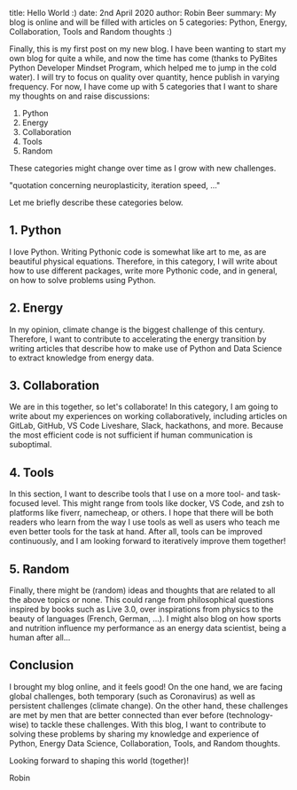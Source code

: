 title: Hello World :)
date: 2nd April 2020
author: Robin Beer
summary: My blog is online and will be filled with articles on 5 categories: Python, Energy, Collaboration, Tools and Random thoughts :)

Finally, this is my first post on my new blog. I have been wanting to start my own blog for quite a while, and now the time has come (thanks to PyBites Python Developer Mindset Program, which helped me to jump in the cold water). I will try to focus on quality over quantity, hence publish in varying frequency. For now, I have come up with 5 categories that I want to share my thoughts on and raise discussions:

1. Python
2. Energy
3. Collaboration
4. Tools
5. Random

These categories might change over time as I grow with new challenges.

"quotation concerning neuroplasticity, iteration speed, ..."

Let me briefly describe these categories below.

## 1. Python

I love Python. Writing Pythonic code is somewhat like art to me, as are beautiful physical equations.
Therefore, in this category, I will write about how to use different packages, write more Pythonic code, and in general, on how to solve problems using Python.

## 2. Energy

In my opinion, climate change is the biggest challenge of this century. Therefore, I want to contribute to accelerating the energy transition by writing articles that describe how to make use of Python and Data Science to extract knowledge from energy data.

## 3. Collaboration

We are in this together, so let's collaborate!
In this category, I am going to write about my experiences on working collaboratively, including articles on GitLab, GitHub, VS Code Liveshare, Slack, hackathons, and more. Because the most efficient code is not sufficient if human communication is suboptimal.

## 4. Tools

In this section, I want to describe tools that I use on a more tool- and task-focused level. This might range from tools like docker, VS Code, and zsh to platforms like fiverr, namecheap, or others. I hope that there will be both readers who learn from the way I use tools as well as users who teach me even better tools for the task at hand. After all, tools can be improved continuously, and I am looking forward to iteratively improve them together!

## 5. Random

Finally, there might be (random) ideas and thoughts that are related to all the above topics or none. This could range from philosophical questions inspired by books such as Live 3.0, over inspirations from physics to the beauty of languages (French, German, ...). I might also blog on how sports and nutrition influence my performance as an energy data scientist, being a human after all...

## Conclusion

I brought my blog online, and it feels good!
On the one hand, we are facing global challenges, both temporary (such as Coronavirus) as well as persistent challenges (climate change). On the other hand, these challenges are met by men that are better connected than ever before (technology-wise) to tackle these challenges. With this blog, I want to contribute to solving these problems by sharing my knowledge and experience of Python, Energy Data Science, Collaboration, Tools, and Random thoughts.

Looking forward to shaping this world (together)!

Robin